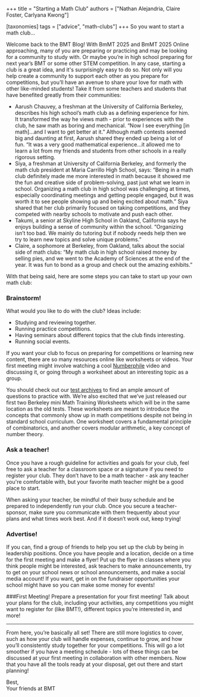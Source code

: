 +++
title = "Starting a Math Club"
authors = ["Nathan Alejandria, Claire Foster, Carlyana Kwong"]

[taxonomies] 
tags = ["advice", "math-clubs"]
+++
So you want to start a math club...

Welcome back to the BMT Blog! With BmMT 2025 and BmMT 2025 Online approaching, many of you are preparing or practicing and may be looking for a community to study with. Or maybe you’re in high school preparing for next year’s BMT or some other STEM competition. In any case, starting a club is a great idea, and it's surprisingly easy to do so. Not only will you help create a community to support each other as you prepare for competitions, but you’ll have an avenue to share your love for math with other like-minded students! Take it from some teachers and students that have benefited greatly from their communities:

- Aarush Chauvey, a freshman at the University of California Berkeley, describes his high school’s math club as a defining experience for him. It transformed the way he views math - prior to experiences with the club, he saw math as boring and mechanical. “Now I see everything [in math]…and I want to get better at it.” Although math contests seemed big and daunting at first, Aarush shared they ended up being a lot of fun. “It was a very good mathematical experience…it allowed me to learn a lot from my friends and students from other schools in a really rigorous setting.
- Siya, a freshman at University of California Berkeley, and formerly the math club president at Maria Carrillo High School, says: “Being in a math club definitely made me more interested in math because it showed me the fun and creative side of problem-solving, past just what we learn in school. Organizing a math club in high school was challenging at times, especially coordinating meetings and getting people engaged, but it was worth it to see people showing up and being excited about math.” Siya shared that her club primarily focused on taking competitions, and they competed with nearby schools to motivate and push each other. 
- Takumi, a senior at Skyline High School in Oakland, California says he enjoys building a sense of community within the school. “Organizing isn’t too bad. We mainly do tutoring but if nobody needs help then we try to learn new topics and solve unique problems.”
- Claire, a sophomore at Berkeley, from Oakland, talks about the social side of math clubs: “My math club in high school raised money by selling pies, and we went to the Academy of Sciences at the end of the year. It was fun to bond as a group and check out the amazing exhibits.”


With that being said, here are some steps you can take to start up your own math club:

### Brainstorm!

What would you like to do with the club? Ideas include:
- Studying and reviewing together.
- Running practice competitions.
- Having seminars about different topics that the club finds interesting.
- Running social events.

If you want your club to focus on preparing for competitions or learning new content, there are so many resources online like worksheets or videos. Your first meeting might involve watching a cool [Numberphile](https://www.youtube.com/numberphile) video and discussing it, or going through a worksheet about an interesting topic as a group. 

You should check out our [test archives](https://berkeley.mt/archives/ ) to find an ample amount of questions to practice with. We’re also excited that we’ve just released our first two Berkeley mini Math Training Worksheets which will be in the same location as the old tests. These worksheets are meant to introduce the concepts that commonly show up in math competitions despite not being in standard school curriculum. One worksheet covers a fundamental principle of combinatorics, and another covers modular arithmetic, a key concept of number theory.

### Ask a teacher!

Once you have a rough guideline for activities and goals for your club, feel free to ask a teacher for a classroom space or a signature if you need to register your club. They don’t have to be a math teacher - ask any teacher you're comfortable with, but your favorite math teacher might be a good place to start. 

When asking your teacher, be mindful of their busy schedule and be prepared to independently run your club. Once you secure a teacher-sponsor, make sure you communicate with them frequently about your plans and what times work best. And if it doesn’t work out, keep trying!

### Advertise!

If you can, find a group of friends to help you set up the club by being in leadership positions. Once you have people and a location, decide on a time for the first meeting and make a flyer! Put up the flyer in classes where you think people might be interested, ask teachers to make announcements, try to get on your school news or school announcements, and make a social media account! If you want, get in on the fundraiser opportunities your school might have so you can make some money for events!

###First Meeting!
Prepare a presentation for your first meeting! Talk about your plans for the club, including your activities, any competitions you might want to register for (like BMT!), different topics you’re interested in, and more! 

---

From here, you’re basically all set! There are still more logistics to cover, such as how your club will handle expenses, continue to grow, and how you’ll consistently study together for your competitions. This will go a lot smoother if you have a meeting schedule - lots of these things can be discussed at your first meeting in collaboration with other members. Now that you have all the tools ready at your disposal, get out there and start planning!

Best, <br>
Your friends at BMT
